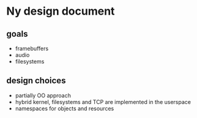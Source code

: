 # Ny design document

## goals
* framebuffers
* audio
* filesystems

## design choices
* partially OO approach
* hybrid kernel, filesystems and TCP are implemented in the userspace
* namespaces for objects and resources
